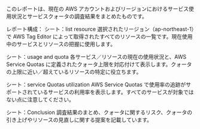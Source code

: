 このレポートは、現在の AWS アカウントおよびリージョンにおけるサービス使用状況とサービスクォータの調査結果をまとめたものです。

レポート構成：
シート：list resource
選択されたリージョン（ap-northeast-1）で AWS Tag Editor によって取得されたすべてのリソースの一覧です。現在使用中のサービスとリソースの把握に使用します。

シート：usage and quota
各サービス／リソースの現在の使用状況と、AWS Service Quotas に定義されたクォータ上限を対応付けて表示します。クォータの上限に近い／超えているリソースの特定に役立ちます。

シート：service Quotas utilization
AWS Service Quotas で使用率の追跡がサポートされているサービスの利用率を表示します。すべてのサービスが対象ではない点に注意してください。

シート：Conclusion
調査結果のまとめ、クォータに関するリスク、クォータの引き上げやリソースの見直しに関する提案を記載しています。
